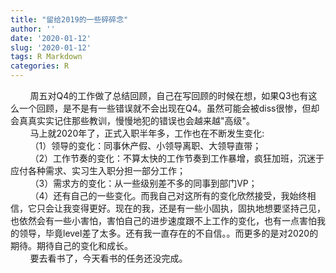 ```yaml
---
title: "留给2019的一些碎碎念"
author: ''
date: '2020-01-12'
slug: '2020-01-12'
tags: R Markdown
categories: R
---
```

 
&nbsp;&nbsp;&nbsp;&nbsp;&nbsp;&nbsp;&nbsp;&nbsp;周五对Q4的工作做了总结回顾，自己在写回顾的时候在想，如果Q3也有这么一个回顾，是不是有一些错误就不会出现在Q4。虽然可能会被diss很惨，但却会真真实实记住那些教训，慢慢地犯的错误也会越来越"高级"。<br/>
&nbsp;&nbsp;&nbsp;&nbsp;&nbsp;&nbsp;&nbsp;&nbsp;马上就2020年了，正式入职半年多，工作也在不断发生变化:<br/>
&nbsp;&nbsp;&nbsp;&nbsp;&nbsp;&nbsp;&nbsp;&nbsp;（1）领导的变化：同事休产假、小领导离职、大领导直带；<br/>
&nbsp;&nbsp;&nbsp;&nbsp;&nbsp;&nbsp;&nbsp;&nbsp;（2）工作节奏的变化：不算太快的工作节奏到工作暴增，疯狂加班，沉迷于应付各种需求、实习生入职分担一部分工作；<br/>
&nbsp;&nbsp;&nbsp;&nbsp;&nbsp;&nbsp;&nbsp;&nbsp;（3）需求方的变化：从一些级别差不多的同事到部门VP；<br/>
&nbsp;&nbsp;&nbsp;&nbsp;&nbsp;&nbsp;&nbsp;&nbsp;（4）还有自己的一些变化。而我自己对这所有的变化欣然接受，我始终相信，它只会让我变得更好。现在的我，还是有一些小固执，固执地想要坚持己见，也依然会有一些小害怕，害怕自己的进步速度跟不上工作的变化，也有一点害怕我的领导，毕竟level差了太多。还有我一直存在的不自信。。而更多的是对2020的期待。期待自己的变化和成长。<br/>
&nbsp;&nbsp;&nbsp;&nbsp;&nbsp;&nbsp;&nbsp;&nbsp;要去看书了，今天看书的任务还没完成。